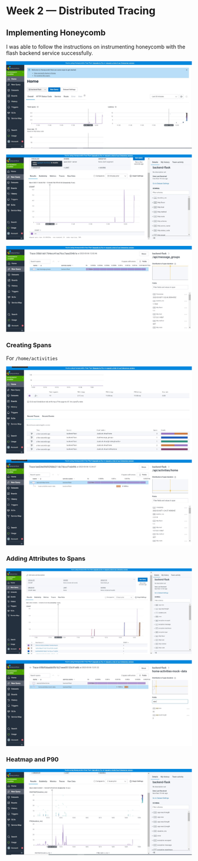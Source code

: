 # Week 2 — Distributed Tracing

## Implementing Honeycomb

I was able to follow the instructions on instrumenting honeycomb with the flash backend service successfully.

  ![honeycomb](./assets//hc_1.JPG)


  ![honeycomb](./assets//hc_2.JPG)


  ![honeycomb](./assets//hc_trace.JPG)

### Creating Spans

  For `/home/activities`

   ![honeycomb span](./assets//hc_span.JPG)

   ![honeycomb span](./assets//hc_span1.JPG)

  ### Adding Attributes to Spans


  ![honeycomb attributes](./assets//hc_attributes.JPG)

  ![honeycomb attributes](./assets//hc_attributes1.JPG)
   

  ### Heatmap and P90

  ![honeycomb heatmap](./assets//hc_heatmap.JPG)

